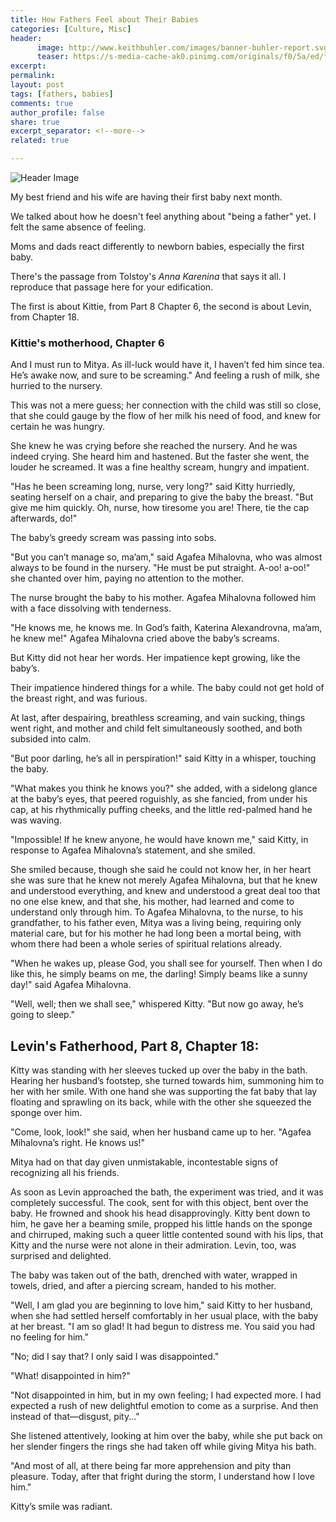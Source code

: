 ```yaml
---
title: How Fathers Feel about Their Babies
categories: [Culture, Misc]
header:
      image: http://www.keithbuhler.com/images/banner-buhler-report.svg
      teaser: https://s-media-cache-ak0.pinimg.com/originals/f0/5a/ed/f05aed3c4a6706923852b36b165290bb.jpg
excerpt: 
permalink: 
layout: post
tags: [fathers, babies]
comments: true
author_profile: false
share: true
excerpt_separator: <!--more-->
related: true

---
```


![Header Image](https://s-media-cache-ak0.pinimg.com/originals/f0/5a/ed/f05aed3c4a6706923852b36b165290bb.jpg)


My best friend and his wife are having their first baby next month. 

We talked about how he doesn't feel anything about "being a father" yet. I felt the same absence of feeling. 

Moms and dads react differently to newborn babies, especially the first baby. 

There's the passage from Tolstoy's _Anna Karenina_ that says it all. I reproduce that passage here for your edification.

The first is about Kittie, from Part 8 Chapter 6, the second is about Levin, from Chapter 18. 


<!--more-->

### Kittie's motherhood, Chapter 6

And I must run to Mitya. As ill-luck would have it, I haven’t fed him since tea. He’s awake now, and sure to be screaming." And feeling a rush of milk, she hurried to the nursery.

This was not a mere guess; her connection with the child was still so close, that she could gauge by the flow of her milk his need of food, and knew for certain he was hungry.

She knew he was crying before she reached the nursery. And he was indeed crying. She heard him and hastened. But the faster she went, the louder he screamed. It was a fine healthy scream, hungry and impatient.

"Has he been screaming long, nurse, very long?" said Kitty hurriedly, seating herself on a chair, and preparing to give the baby the breast. "But give me him quickly. Oh, nurse, how tiresome you are! There, tie the cap afterwards, do!"

The baby’s greedy scream was passing into sobs.

"But you can’t manage so, ma’am," said Agafea Mihalovna, who was almost always to be found in the nursery. "He must be put straight. A-oo! a-oo!" she chanted over him, paying no attention to the mother.

The nurse brought the baby to his mother. Agafea Mihalovna followed him with a face dissolving with tenderness.

"He knows me, he knows me. In God’s faith, Katerina Alexandrovna, ma’am, he knew me!" Agafea Mihalovna cried above the baby’s screams.

But Kitty did not hear her words. Her impatience kept growing, like the baby’s.

Their impatience hindered things for a while. The baby could not get hold of the breast right, and was furious.

At last, after despairing, breathless screaming, and vain sucking, things went right, and mother and child felt simultaneously soothed, and both subsided into calm.

"But poor darling, he’s all in perspiration!" said Kitty in a whisper, touching the baby.

"What makes you think he knows you?" she added, with a sidelong glance at the baby’s eyes, that peered roguishly, as she fancied, from under his cap, at his rhythmically puffing cheeks, and the little red-palmed hand he was waving.

"Impossible! If he knew anyone, he would have known me," said Kitty, in response to Agafea Mihalovna’s statement, and she smiled.

She smiled because, though she said he could not know her, in her heart she was sure that he knew not merely Agafea Mihalovna, but that he knew and understood everything, and knew and understood a great deal too that no one else knew, and that she, his mother, had learned and come to understand only through him. To Agafea Mihalovna, to the nurse, to his grandfather, to his father even, Mitya was a living being, requiring only material care, but for his mother he had long been a mortal being, with whom there had been a whole series of spiritual relations already.

"When he wakes up, please God, you shall see for yourself. Then when I do like this, he simply beams on me, the darling! Simply beams like a sunny day!" said Agafea Mihalovna.

"Well, well; then we shall see," whispered Kitty. "But now go away, he’s going to sleep."




## Levin's Fatherhood, Part 8, Chapter 18: 

Kitty was standing with her sleeves tucked up over the baby in the bath. Hearing her husband’s footstep, she turned towards him, summoning him to her with her smile. With one hand she was supporting the fat baby that lay floating and sprawling on its back, while with the other she squeezed the sponge over him.

"Come, look, look!" she said, when her husband came up to her. "Agafea Mihalovna’s right. He knows us!"

Mitya had on that day given unmistakable, incontestable signs of recognizing all his friends.

As soon as Levin approached the bath, the experiment was tried, and it was completely successful. The cook, sent for with this object, bent over the baby. He frowned and shook his head disapprovingly. Kitty bent down to him, he gave her a beaming smile, propped his little hands on the sponge and chirruped, making such a queer little contented sound with his lips, that Kitty and the nurse were not alone in their admiration. Levin, too, was surprised and delighted.

The baby was taken out of the bath, drenched with water, wrapped in towels, dried, and after a piercing scream, handed to his mother.

"Well, I am glad you are beginning to love him," said Kitty to her husband, when she had settled herself comfortably in her usual place, with the baby at her breast. "I am so glad! It had begun to distress me. You said you had no feeling for him."

"No; did I say that? I only said I was disappointed."

"What! disappointed in him?"

"Not disappointed in him, but in my own feeling; I had expected more. I had expected a rush of new delightful emotion to come as a surprise. And then instead of that—disgust, pity..."

She listened attentively, looking at him over the baby, while she put back on her slender fingers the rings she had taken off while giving Mitya his bath.


"And most of all, at there being far more apprehension and pity than pleasure. Today, after that fright during the storm, I understand how I love him."

Kitty’s smile was radiant.

